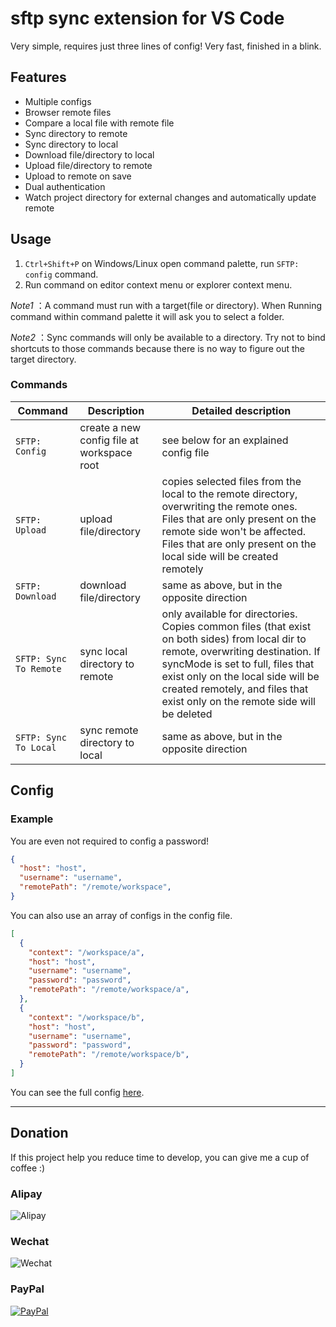 # sftp sync extension for VS Code
Very simple, requires just three lines of config! Very fast, finished in a blink.

## Features

* Multiple configs
* Browser remote files
* Compare a local file with remote file
* Sync directory to remote
* Sync directory to local
* Download file/directory to local
* Upload file/directory to remote
* Upload to remote on save
* Dual authentication
* Watch project directory for external changes and automatically update remote

## Usage
1. `Ctrl+Shift+P` on Windows/Linux open command palette, run `SFTP: config` command.
2. Run command on editor context menu or explorer context menu.

*Note1* ：A command must run with a target(file or directory). When Running command within command palette it will ask you to select a folder.

*Note2* ：Sync commands will only be available to a directory. Try not to bind shortcuts to those commands because there is no way to figure out the target directory.

### Commands
| Command              | Description                                  |Detailed description|
| -------------------- |----------------------------------------------|---------------|
| `SFTP: Config`         | create a new config file at workspace root  | see below for an explained config file |
| `SFTP: Upload`         | upload file/directory                       | copies selected files from the local to the remote directory, overwriting the remote ones. Files that are only present on the remote side won't be affected. Files that are only present on the local side will be created remotely|
| `SFTP: Download`       | download file/directory                     | same as above, but in the opposite direction |
| `SFTP: Sync To Remote` | sync local directory to remote               | only available for directories. Copies common files (that exist on both sides) from local dir to remote, overwriting destination. If syncMode is set to full, files that exist only on the local side will be created remotely, and files that exist only on the remote side will be deleted|
| `SFTP: Sync To Local`  | sync remote directory to local               | same as above, but in the opposite direction|
  
## Config

### Example
You are even not required to config a password!
```json
{
  "host": "host",
  "username": "username",
  "remotePath": "/remote/workspace", 
}
```
You can also use an array of configs in the config file.
```json
[
  {
    "context": "/workspace/a",
    "host": "host",
    "username": "username",
    "password": "password",
    "remotePath": "/remote/workspace/a", 
  },
  {
    "context": "/workspace/b",
    "host": "host",
    "username": "username",
    "password": "password",
    "remotePath": "/remote/workspace/b", 
  }
]
```

You can see the full config [here](https://github.com/liximomo/vscode-sftp/wiki/config).

-----------------------------------------------------------------------------------------------------------

## Donation
If this project help you reduce time to develop, you can give me a cup of coffee :) 

### Alipay
![Alipay](https://raw.githubusercontent.com/liximomo/vscode-sftp/master/assets/alipay.png)

### Wechat
![Wechat](https://raw.githubusercontent.com/liximomo/vscode-sftp/master/assets/wechat.png)

### PayPal
[![PayPal](https://img.shields.io/badge/Donate-PayPal-green.svg)](https://paypal.me/liximomo)
